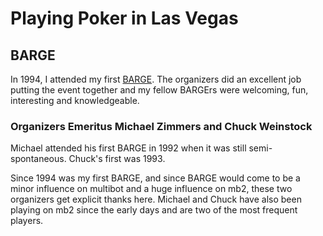 # Playing Poker in Las Vegas

## BARGE

In 1994, I attended my first [BARGE](https://www.barge.org/). The organizers
did an excellent job putting the event together and my fellow BARGErs were
welcoming, fun, interesting and knowledgeable.

### Organizers Emeritus Michael Zimmers and Chuck Weinstock

Michael attended his first BARGE in 1992 when it was still
semi-spontaneous.  Chuck's first was 1993.

Since 1994 was my first BARGE, and since BARGE would come to be a
minor influence on multibot and a huge influence on mb2, these two
organizers get explicit thanks here.  Michael and Chuck have also
been playing on mb2 since the early days and are two of the most
frequent players.


